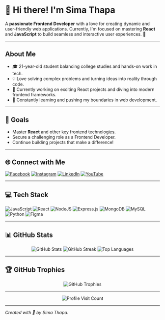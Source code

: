 # 👋 Hi there! I'm **Sima Thapa**

A **passionate Frontend Developer** with a love for creating dynamic and user-friendly web applications. Currently, I'm focused on mastering **React** and **JavaScript** to build seamless and interactive user experiences. 🚀

---

## **About Me**
- 🎓 21-year-old student balancing college studies and hands-on work in tech.
- 💡 Love solving complex problems and turning ideas into reality through code.
- 🔨 Currently working on exciting React projects and diving into modern frontend frameworks.
- 🌱 Constantly learning and pushing my boundaries in web development.

---

## 🎯 **Goals**
- Master **React** and other key frontend technologies.
- Secure a challenging role as a Frontend Developer.
- Continue building projects that make a difference!

---

## 🌐 **Connect with Me**
[![Facebook](https://img.shields.io/badge/Facebook-%231877F2.svg?logo=Facebook&logoColor=white)](https://facebook.com/PoonamThapa) 
[![Instagram](https://img.shields.io/badge/Instagram-%23E4405F.svg?logo=Instagram&logoColor=white)](https://instagram.com/poonam.thapa_01) 
[![LinkedIn](https://img.shields.io/badge/LinkedIn-%230077B5.svg?logo=linkedin&logoColor=white)](https://linkedin.com/in/SimaThapa) 
[![YouTube](https://img.shields.io/badge/YouTube-%23FF0000.svg?logo=YouTube&logoColor=white)](https://youtube.com/@@sima_2004)

---

## 💻 **Tech Stack**

![JavaScript](https://img.shields.io/badge/javascript-%23323330.svg?style=for-the-badge&logo=javascript&logoColor=%23F7DF1E)
![React](https://img.shields.io/badge/react-%2320232a.svg?style=for-the-badge&logo=react&logoColor=%2361DAFB)
![NodeJS](https://img.shields.io/badge/node.js-6DA55F?style=for-the-badge&logo=node.js&logoColor=white)
![Express.js](https://img.shields.io/badge/express.js-%23404d59.svg?style=for-the-badge&logo=express&logoColor=%2361DAFB)
![MongoDB](https://img.shields.io/badge/MongoDB-%234ea94b.svg?style=for-the-badge&logo=mongodb&logoColor=white)
![MySQL](https://img.shields.io/badge/mysql-4479A1.svg?style=for-the-badge&logo=mysql&logoColor=white)
![Python](https://img.shields.io/badge/python-3670A0?style=for-the-badge&logo=python&logoColor=ffdd54)
![Figma](https://img.shields.io/badge/figma-%23F24E1E.svg?style=for-the-badge&logo=figma&logoColor=white)

---

## 📊 **GitHub Stats**

<div align="center">
  <img src="https://github-readme-stats.vercel.app/api?username=SimaThapa&theme=dark&hide_border=false&include_all_commits=false&count_private=false" alt="GitHub Stats" />
  <img src="https://github-readme-streak-stats.herokuapp.com/?user=SimaThapa&theme=dark&hide_border=false" alt="GitHub Streak" />
  <img src="https://github-readme-stats.vercel.app/api/top-langs/?username=SimaThapa&theme=dark&hide_border=false&include_all_commits=false&count_private=false&layout=compact" alt="Top Languages" />
</div>

---

## 🏆 **GitHub Trophies**
<div align="center">
  <img src="https://github-profile-trophy.vercel.app/?username=SimaThapa&theme=radical&no-frame=false&no-bg=false&margin-w=4" alt="GitHub Trophies" />
</div>

---

<div align="center">
  <img src="https://visitcount.itsvg.in/api?id=SimaThapa&icon=6&color=0" alt="Profile Visit Count" />
</div>

---

*Created with 💖 by Sima Thapa.*
